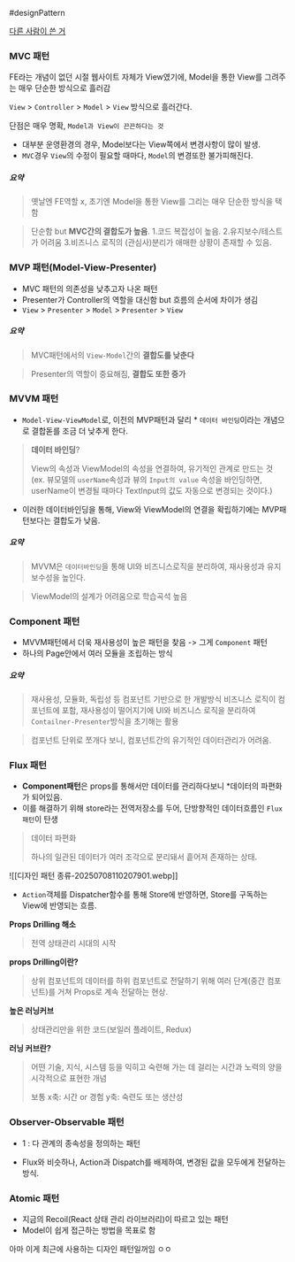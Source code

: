 #designPattern 

 [다른 사람이 쓴 거](https://velog.io/@dolphin-pc/FE-%EB%94%94%EC%9E%90%EC%9D%B8-%ED%8C%A8%ED%84%B4%EC%95%84%ED%82%A4%ED%85%8D%EC%B2%98)

### MVC 패턴

FE라는 개념이 없던 시절 웹사이트 자체가 View였기에, Model을 통한 View를 그려주는 매우 단순한 방식으로 흘러감

`View` > `Controller` > `Model` > `View` 방식으로 흘러간다.

단점은 매우 명확, `Model과 View이 끈끈하다는 것`
- 대부분 운영환경의 경우, Model보다는 View쪽에서 변경사항이 많이 발생.
- `MVC`경우 `View`의 수정이 필요할 때마다, `Model`의 변경또한 불가피해진다.

##### 요약
> 옛날엔 FE역할 x, 초기엔 Model을 통한 View를 그리는 매우 단순한 방식을 택함

> 단순함 but **MVC간의 결합도가 높음**.
> 1.코드 복잡성이 높음.
> 2.유지보수/테스트가 어려움
> 3.비즈니스 로직의 (관심사)분리가 애매한 상황이 존재할 수 있음.

### MVP 패턴(Model-View-Presenter)

- MVC 패턴의 의존성을 낮추고자 나온 패턴
- Presenter가 Controller의 역할을 대신함 but 흐름의 순서에 차이가 생김
- `View` > `Presenter` > `Model` > `Presenter` > `View`

##### 요약

> MVC패턴에서의 `View-Model`간의 **결합도를 낮춘다**

>Presenter의 역할이 중요해짐, **결합도 또한 증가**


### MVVM 패턴
- `Model-View-ViewModel`로, 이전의 MVP패턴과 달리 \* `데이터 바인딩`이라는 개념으로 결합돋를 조금 더 낮추게 한다.

>**데이터 바인딩**?
> 
>View의 속성과 ViewModel의 속성을 연결하여, 유기적인 관계로 만드는 것
> (ex. 뷰모델의 `userName`속성과 뷰의 `Input의 value` 속성을 바인딩하면, userName이 변경될 때마다 TextInput의 값도 자동으로 변경되는 것이다.)

- 이러한 데이터바인딩을 통해, View와 ViewModel의 연결을 확립하기에는 MVP패턴보다는 결합도가 낮음.

##### 요약

>MVVM은 `데이터바인딩`을 통해 UI와 비즈니스로직을 분리하여, 재사용성과 유지보수성을 높인다.

>ViewModel의 설계가 어려움으로 학습곡석 높음


### Component 패턴

- MVVM패턴에서 더욱 재사용성이 높은 패턴을 찾음 -> 그게 `Component` 패턴
- 하나의 Page안에서 여러 모듈을 조립하는 방식

##### 요약

>재사용성, 모듈화, 독립성 등 컴포넌트 기반으로 한 개발방식
> 비즈니스 로직이 컴포넌트에 포함, 재사용성이 떨어지기에 UI와 비즈니스 로직을 분리하여 `Contailner-Presenter`방식을 초기해는 활용


>컴포넌트 단위로 쪼개다 보니, 컴포넌트간의 유기적인 데이터관리가 어려움.


### Flux 패턴

- **Component패턴**은 props를 통해서만 데이터를 관리하다보니 \*데이터의 파편화가 되어있음.
- 이를 해결하기 위해 store라는 전역저장소를 두어, 단방향적인 데이터흐름인 `Flux패턴`이 탄생

> 데이터 파편화
>
> 하나의 일관된 데이터가 여러 조각으로 분리돼서 흩어져 존재하는 상태.

![[디자인 패턴 종류-20250708110207901.webp]]

- `Action`객체를 Dispatcher함수를 통해 Store에 반영하면, Store를 구독하는 View에 반영되는 흐름.

**Props Drilling 해소**
>전역 상태관리 시대의 시작

**props Drilling이란?**
>상위 컴포넌트의 데이터를 하위 컴포넌트로 전달하기 위해 여러 단계(중간 컴포넌트)를 거쳐 Props로 계속 전달하는 현상.

**높은 러닝커브**
>상태관리만을 위한 코드(보일러 플레이트, Redux)

**러닝 커브란?**
>어떤 기술, 지식, 시스템 등을 익히고 숙련해 가는 데 걸리는 시간과 노력의 양을 시각적으로 표현한 개념
>
>보통
>x축: 시간 or 경험
>y축: 숙련도 또는 생산성

### Observer-Observable 패턴

- 1 : 다 관계의 종속성을 정의하는 패턴

- Flux와 비슷하나, Action과 Dispatch를 배제하여, 변경된 값을 모두에게 전달하는 방식.

### Atomic 패턴
- 지금의 Recoil(React 상태 관리 라이브러리)이 따르고 있는 패턴
- Model이 쉽게 접근하는 방법을 목표로 함

아마 이게 최근에 사용하는 디자인 패턴일꺼임 ㅇㅇ